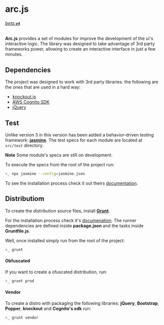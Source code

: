 # arc.js

###### [_beta_.__`v4`__]()

__Arc.js__ provides a set of modules for improve the development of the ui's interactive logic. The library was designed to take advantage of 3rd party frameworks power, allowing to create an interactive interface in just a few minutes.

## Dependencies

The project was designed to work with 3rd party libraries. the following are the ones that are used in a hard way:

- [knockout.js]()
- [AWS Cognito SDK]()
- [jQuery]()

## Test

Unlike version 3 in this version has been added a behavior-driven testing framework: [__jasmine__](https://jasmine.github.io/index.html). The test specs for each module are located at `src/test` directory.

__Note__ Some module's specs are still on development.

To execute the specs from the root of the project run:

```bash
>_ npx jasmine --config=jasmine.json
```

To see the installation process check it out theirs [documentation](https://jasmine.github.io/setup/nodejs.html).

## Distributiom

To create the distribution source files, install [__Grunt__](https://gruntjs.com/).

For the installation process check it's [documenation](). The runner dependencies are defined inside __package.json__ and the tasks inside __Gruntfile.js__.

Well, once installed simply run from the root of the project:

```bash
>_ grunt
```

#### Obfuscated

If you want to create a ofuscated distribution, run:

```bash
>_ grunt prod
```

#### Vendor

To create a distro with packaging the following libraries: __jQuery__, __Bootstrap__, __Popper__, __knockout__ and __Cognito's sdk__ run:

```bash
>_ grunt vendor
```

